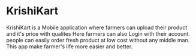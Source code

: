 # KrishiKart
KrishiKart is a Mobile application where farmers can upload their product and it's price with qualites
Here farmers can also Login with their account.
people can easily order fresh product at low cost without any middle man.
This app make farmer's life more easier and better.
